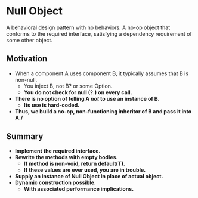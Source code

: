 # Null Object

A behavioral design pattern with no behaviors.
A no-op object that conforms to the required interface, satisfying a dependency requirement of some other object.

## Motivation

* When a component A uses component B, it typically assumes that B is non-null.
    * You inject B, not B? or some Option<B>.
    * You do not check for null (?.) on every call.
* There is no option of telling A *not* to use an instance of B.
    * Its use is hard-coded.
* Thus, we build a no-op, non-functioning inheritor of B and pass it into A./

## Summary

* Implement the required interface.
* Rewrite the methods with empty bodies.
    * If method is non-void, return default(T).
    * If these values are ever used, you are in trouble.
* Supply an instance of Null Object in place of actual object.
* Dynamic construction possible.
    * With associated performance implications.
